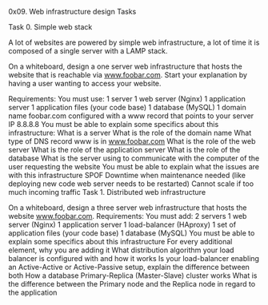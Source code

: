 0x09. Web infrastructure design
Tasks

Task 0. Simple web stack

A lot of websites are powered by simple web infrastructure, a lot of time it is composed of a single server with a LAMP stack.

On a whiteboard, design a one server web infrastructure that hosts the website that is reachable via www.foobar.com. Start your explanation by having a user wanting to access your website.

Requirements:
	You must use:
		1 server
		1 web server (Nginx)
		1 application server
		1 application files (your code base)
		1 database (MySQL)
		1 domain name foobar.com configured with a www record that points to your server IP 8.8.8.8
	You must be able to explain some specifics about this infrastructure:
		What is a server
		What is the role of the domain name
		What type of DNS record www is in www.foobar.com
		What is the role of the web server
		What is the role of the application server
		What is the role of the database
		What is the server using to communicate with the computer of the user requesting the website
	You must be able to explain what the issues are with this infrastructure
		SPOF
		Downtime when maintenance needed (like deploying new code web server needs to be restarted)
		Cannot scale if too much incoming traffic
Task 1. Distributed web infrastructure

On a whiteboard, design a three server web infrastructure that hosts the website www.foobar.com.
Requirements:
		You must add:
			2 servers
			1 web server (Nginx)
			1 application server
			1 load-balancer (HAproxy)
			1 set of application files (your code base)
			1 database (MySQL)
	You must be able to explain some specifics about this infrastructure
		For every additional element, why you are adding it
		What distribution algorithm your load balancer is configured with and how it works
		Is your load-balancer enabling an Active-Active or Active-Passive setup, explain the difference between both
		How a database Primary-Replica (Master-Slave) cluster works
		What is the difference between the Primary node and the Replica node in regard to the application

